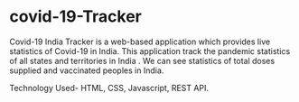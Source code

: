 # covid-19-Tracker
Covid-19 India Tracker is a web-based application which provides live statistics of Covid-19 in India. 
This application track the pandemic statistics of all states and territories in India . 
We can see statistics of total doses supplied and vaccinated peoples in India. 

Technology Used- HTML, CSS, Javascript, REST API. 
